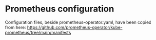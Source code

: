 # Prometheus configuration

Configuration files, beside prometheus-operator.yaml, have been copied from here: 
https://github.com/prometheus-operator/kube-prometheus/tree/main/manifests
